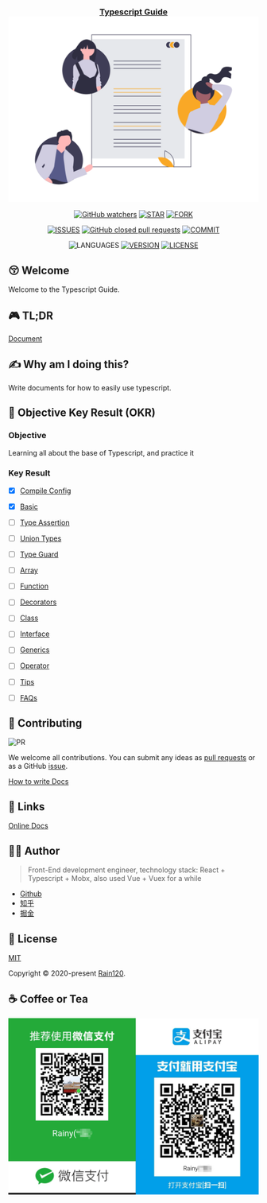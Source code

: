 <h3 align="center">
  <a href="https://github.com/Rain120/typescript-guide">Typescript Guide</a>
  <img align="center" src="docs/.vuepress/public/images/docs.png" />
</h3>

<div align="center">

[![GitHub watchers](https://img.shields.io/github/watchers/rain120/typescript-guide?style=social)](https://github.com/Rain120/typescript-guide/watchers)
[![STAR](https://img.shields.io/github/stars/rain120/typescript-guide?style=social)](https://github.com/Rain120/typescript-guide/stargazers) [![FORK](https://img.shields.io/github/forks/rain120/typescript-guide?style=social)](https://github.com/Rain120/typescript-guide/network/members)

[![ISSUES](https://img.shields.io/github/issues/rain120/typescript-guide?style=flat-square)](https://github.com/Rain120/typescript-guide/issues) [![GitHub closed pull requests](https://img.shields.io/github/issues-pr-closed/rain120/typescript-guide?style=flat-square)](https://github.com/Rain120/typescript-guide/pulls) [![COMMIT](https://img.shields.io/github/last-commit/rain120/typescript-guide?style=flat-square)](https://github.com/Rain120/typescript-guide/commits/master)

![LANGUAGES](https://img.shields.io/github/languages/top/rain120/typescript-guide?style=flat-square)
[![VERSION](https://img.shields.io/github/package-json/v/rain120/typescript-guide?style=flat-square)](https://github.com/Rain120/typescript-guide/blob/master/package.json) [![LICENSE](https://img.shields.io/github/license/rain120/typescript-guide?style=flat-square)](https://github.com/Rain120/typescript-guide/blob/master/LICENSE)

</div>

## 😚 Welcome

Welcome to the Typescript Guide.

## 🎮 TL;DR

<!-- ⌨️ To be Continue... -->
[Document](https://rain120.github.io/typescript-guide/)

## ✍ Why am I doing this?

Write documents for how to easily use typescript.
## 🍾 Objective Key Result (OKR)

### Objective

Learning all about the base of Typescript, and practice it

### Key Result

- [x] [Compile Config](./docs/zh/compile-config/README.md)

- [x] [Basic](./docs/zh/basic/README.md)

- [ ] [Type Assertion](./docs/zh/type-assertion/README.md)

- [ ] [Union Types](./docs/zh/union-types/README.md)

- [ ] [Type Guard](./docs/zh/type-guard/README.md)

- [ ] [Array](./docs/zh/array/README.md)

- [ ] [Function](./docs/zh/function/README.md)

- [ ] [Decorators](./docs/zh/decorators/README.md)

- [ ] [Class](./docs/zh/class/README.md)

- [ ] [Interface](./docs/zh/interface/README.md)

- [ ] [Generics](./docs/zh/generics/README.md)

- [ ] [Operator](./docs/zh/operator/README.md)

- [ ] [Tips](./docs/zh/tips/README.md)

- [ ] [FAQs](./docs/zh/faqs/README.md)


<!-- ## 🔨 Usage

⌨️ To be Continue... -->

## 🤝 Contributing

![PR](https://img.shields.io/badge/PRs-Welcome-orange?style=flat-square&logo=appveyor)

We welcome all contributions. You can submit any ideas as [pull requests](https://github.com/Rain120/typescript-guide/pulls) or as a GitHub [issue](https://github.com/Rain120/typescript-guide/issues).

[How to write Docs](how-to-write-docs.md)

## 🔗 Links

<!-- ⌨️ To be Continue... -->

[Online Docs](https://rain120.github.io/typescript-guide/)

## 👨‍🏭 Author

> Front-End development engineer, technology stack: React + Typescript + Mobx, also used Vue + Vuex for a while

- [Github](https://github.com/Rain120)
- [知乎](https://www.zhihu.com/people/yan-yang-nian-hua-120/activities)
- [掘金](https://juejin.im/user/57c616496be3ff00584f54db)

## 📝 License

[MIT](https://github.com/Rain120/typescript-guide/blob/master/LICENSE)

Copyright © 2020-present [Rain120](https://github.com/Rain120).

## ☕ Coffee or Tea

![wechat-zhifubao-pay.png](./wechat-zhifubao-pay.png)
